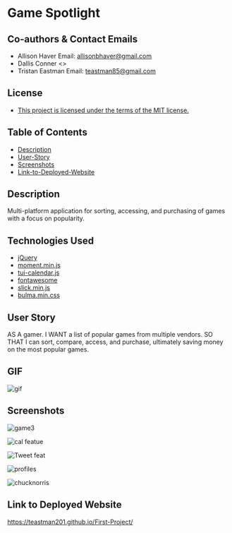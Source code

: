 # Game Spotlight
## Co-authors & Contact Emails
* Allison Haver Email: allisonbhaver@gmail.com
* Dallis Conner <>
* Tristan Eastman Email: teastman85@gmail.com

## License
* [This project is licensed under the terms of the MIT license.](LICENSE)

## Table of Contents
* [Description](#description)
* [User-Story](#user-story)
* [Screenshots](#screenshots)
* [Link-to-Deployed-Website](#link)

## Description
Multi-platform application for sorting, accessing, and purchasing of games with a focus on popularity. 

## Technologies Used
* [jQuery](https://jquery.com/)
* [moment.min.js](https://momentjs.com/)
* [tui-calendar.js](https://ui.toast.com/tui-calendar/)
* [fontawesome](https://fontawesome.com/)
* [slick.min.js](http://kenwheeler.github.io/slick/)
* [bulma.min.css](https://bulma.io/)

## User Story
AS A gamer.
I WANT a list of popular games from multiple vendors.
SO THAT I can sort, compare, access, and purchase, ultimately saving money  on the most popular games.

## GIF 
![gif](https://media.giphy.com/media/H4zX9UeAMQInRf6XSn/giphy.gif)

## Screenshots
![game3](https://user-images.githubusercontent.com/67609357/91758617-4ac4e800-eb9e-11ea-9919-e973c16ae9c7.JPG)

![cal featue](https://user-images.githubusercontent.com/67609357/91758714-7051f180-eb9e-11ea-880a-2e0e3b31724f.JPG)

![Tweet feat](https://user-images.githubusercontent.com/67609357/91758788-8d86c000-eb9e-11ea-9ecb-20d6261fa39d.JPG)

![profiles](https://user-images.githubusercontent.com/67609357/91758846-a1322680-eb9e-11ea-9c1f-9bcf93727389.JPG)

![chucknorris](https://user-images.githubusercontent.com/67609357/91758905-b6a75080-eb9e-11ea-9a2e-ed4ffb24bc97.JPG)

## Link to Deployed Website
https://teastman201.github.io/First-Project/
